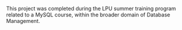 This project was completed during the LPU summer training program related to a MySQL course, within the broader domain of Database Management.

